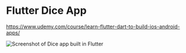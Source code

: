# Flutter Dice App
https://www.udemy.com/course/learn-flutter-dart-to-build-ios-android-apps/

![Screenshot of Dice app built in Flutter]([https://github.com/[username]/[reponame]/blob/[branch]/image.jpg?raw=true](https://github.com/lijan3/flutter_dice_app/blob/main/screenshots/Screenshot_1707480845.png)https://github.com/lijan3/flutter_dice_app/blob/main/screenshots/Screenshot_1707480845.png)
